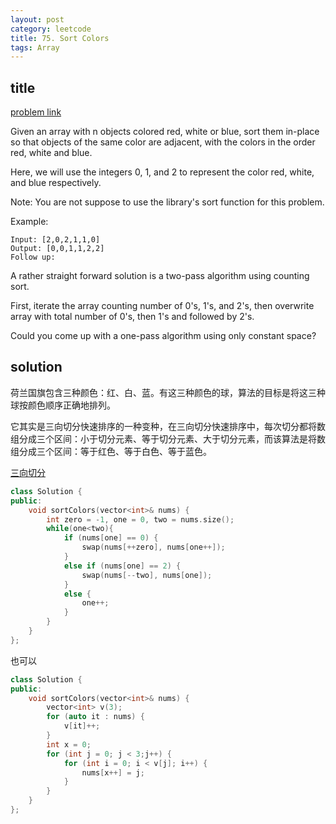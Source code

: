```yaml
---
layout: post
category: leetcode
title: 75. Sort Colors
tags: Array
---
```


## title
[problem link](https://leetcode.com/problems/sort-colors/description/)

Given an array with n objects colored red, white or blue, sort them in-place so that objects of the same color are adjacent, with the colors in the order red, white and blue.

Here, we will use the integers 0, 1, and 2 to represent the color red, white, and blue respectively.

Note: You are not suppose to use the library's sort function for this problem.

Example:

	Input: [2,0,2,1,1,0]
	Output: [0,0,1,1,2,2]
	Follow up:

A rather straight forward solution is a two-pass algorithm using counting sort.

First, iterate the array counting number of 0's, 1's, and 2's, then overwrite array with total number of 0's, then 1's and followed by 2's.

Could you come up with a one-pass algorithm using only constant space?

## solution

荷兰国旗包含三种颜色：红、白、蓝。有这三种颜色的球，算法的目标是将这三种球按颜色顺序正确地排列。

它其实是三向切分快速排序的一种变种，在三向切分快速排序中，每次切分都将数组分成三个区间：小于切分元素、等于切分元素、大于切分元素，而该算法是将数组分成三个区间：等于红色、等于白色、等于蓝色。

[三向切分](http://mafulong.top/%E7%AE%97%E6%B3%95%E7%9F%A5%E8%AF%86/2018/01/28/%E5%BF%AB%E9%80%9F%E6%8E%92%E5%BA%8F.html)

```c++
class Solution {
public:
	void sortColors(vector<int>& nums) {
		int zero = -1, one = 0, two = nums.size();
		while(one<two){
			if (nums[one] == 0) {
				swap(nums[++zero], nums[one++]);
			}
			else if (nums[one] == 2) {
				swap(nums[--two], nums[one]);
			}
			else {
				one++;
			}
		}
	}
};

```

也可以
```c++
class Solution {
public:
	void sortColors(vector<int>& nums) {
		vector<int> v(3);
		for (auto it : nums) {
			v[it]++;
		}
		int x = 0;
		for (int j = 0; j < 3;j++) {
			for (int i = 0; i < v[j]; i++) {
				nums[x++] = j;
			}
		}
	}
};
```